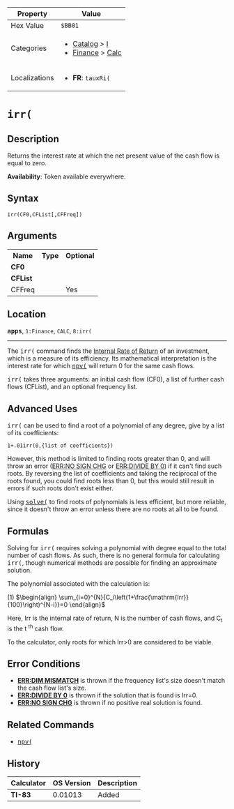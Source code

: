 | Property      | Value |
|---------------|-------|
| Hex Value     | `$BB01`|
| Categories    | <ul><li>[Catalog](<../categories/Catalog.md>) > [I](<../categories/Catalog.md#I>)</li><li>[Finance](<../categories/Finance.md>) > [Calc](<../categories/Finance.md#Calc>)</li></ul> |
| Localizations | <ul><li><b>FR</b>: `tauxRi(`</li></ul> |

# `irr(`

## Description
Returns the interest rate at which the net present value of the cash flow is equal to zero.


<b>Availability</b>: Token available everywhere.

## Syntax
`irr(CF0,CFList[,CFFreq])`

## Arguments
<table>
<tr><th>Name</th><th>Type</th><th>Optional</th></tr>

<tr><td><b>CF0</b></td><td></td><td></td></tr>

<tr><td><b>CFList</b></td><td></td><td></td></tr>

<tr><td>CFFreq</td><td></td><td>Yes</td></tr>

</table>

## Location
<tt><kbd><b>apps</b></kbd></tt>, `1:Finance`, `CALC`, `8:irr(`
<hr>

The <tt>irr(</tt> command finds the [Internal Rate of Return](http://en.wikipedia.org/wiki/Internal_rate_of_return) of an investment, which is a measure of its efficiency. Its mathematical interpretation is the interest rate for which <tt><a href="npv(.md">npv(</a></tt> will return 0 for the same cash flows.

<tt>irr(</tt> takes three arguments: an initial cash flow (CF0), a list of further cash flows (CFList), and an optional frequency list.

## Advanced Uses

<tt>irr(</tt> can be used to find a root of a polynomial of any degree, give by a list of its coefficients:

```ti-basic
1+.01irr(0,{list of coefficients})
```

  
However, this method is limited to finding roots greater than 0, and will throw an error ([ERR:NO SIGN CHG](errors#nosignchg) or [ERR:DIVIDE BY 0](errors#divideby0)) if it can't find such roots. By reversing the list of coefficients and taking the reciprocal of the roots found, you could find roots less than 0, but this would still result in errors if such roots don't exist either.

Using <tt><a href="solve(.md">solve(</a></tt> to find roots of polynomials is less efficient, but more reliable, since it doesn't throw an error unless there are no roots at all to be found.

## Formulas

Solving for <tt>irr(</tt> requires solving a polynomial with degree equal to the total number of cash flows. As such, there is no general formula for calculating <tt>irr(</tt>, though numerical methods are possible for finding an approximate solution.

The polynomial associated with the calculation is:

(1) $`\begin{align} \sum_{i=0}^{N}{C_i\left(1+\frac{\mathrm{Irr}}{100}\right)^{N-i}}=0 \end{align}`$ 

Here, Irr is the internal rate of return, N is the number of cash flows, and C<sub>t</sub> is the t <sup>th</sup> cash flow.

To the calculator, only roots for which Irr>0 are considered to be viable.

## Error Conditions

*   **[ERR:DIM MISMATCH](errors#dimmismatch)** is thrown if the frequency list's size doesn't match the cash flow list's size.
*   **[ERR:DIVIDE BY 0](errors#divideby0)** is thrown if the solution that is found is Irr=0.
*   **[ERR:NO SIGN CHG](errors#nosignchg)** is thrown if no positive real solution is found.

## Related Commands

*   <tt><a href="npv(.md">npv(</a></tt>

## History
| Calculator | OS Version | Description |
|------------|------------|-------------|
| <b>TI-83</b> | 0.01013 | Added |


